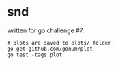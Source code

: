 # snd

written for go challenge #7.

```
# plots are saved to plots/ folder
go get github.com/gonum/plot
go test -tags plot
```